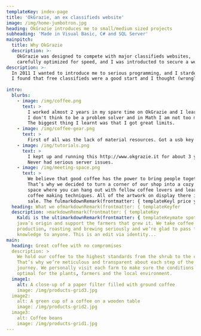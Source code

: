 ```yaml
---
templateKey: index-page
title: 'OkGrazie, an ex classifieds website'
image: /img/home-jumbotron.jpg
heading: OkGrazie introduces me to small/medium sized projects
subheading: 'Made in Visual Basic, C# and SQL Server'
mainpitch:
  title: Why OkGrazie
  description: >-
    OkGrazie was designed to compete with major classifieds websites, 
    carefully optimized for speed, and I was introducted to secure a website and a webserver.
description: >-
  In 2011 I wanted to introduce me to serious programming, and I starded to searching some business to not waste my time.
  I found that free classifieds were a good start and I thought (wrongly) that it was an easy business at that time to start with.
  
intro:
  blurbs:
    - image: /img/coffee.png
      text: >
        I worked almost 2 years in my spare time on OkGrazie and I learnt too much things about the path that needs a programmer to call himnself a good programmer.
        I don't think to be a problem solver and in Math I am not too much acquainted.
        The biggest thing I learnt was that I got great limits.
    - image: /img/coffee-gear.png
      text: >
        First of all was the lack of material resources. Got a usb key with 1 Gb per month to navigate the web. I hadn't a smarphone, nor a good base of thecnological instruction. I was by myself in all per all. I desn't follow nothing but facebook and ansa science to keep updated about thechnology news. All was based on Windows. I doesn't follow HN.
    - image: /img/tutorials.png
      text: >
        I kept up and running this http://www.okgrazie.it for about 3 years from when I finished to code.
        Never had serious server issues. 
    - image: /img/meeting-space.png
      text: >
        We believe that good coffee has the power to bring people together.
        That’s why we decided to turn a corner of our shop into a cozy meeting
        space where you can hang out with fellow coffee lovers and learn about
        coffee making techniques. All of the artwork on display there is for
        sale. The fulmarkdownRemark(frontmatter: { templateKeyl price you pay goes to the artist.
  heading: What we ofmarkdownRemark(frontmatter: { templateKeyfer
  description: >markdownRemark(frontmatter: { templateKey
    Kaldi is the ultimarkdownRemark(frontmatter: { templateKeymate spot for coffee lovers who want to learn about their
    java’s origin and support the farmers that grew it. We take coffee
    production, roasting and brewing seriously and we’re glad to pass that
    knowledge to anyone. This is an edit via identity...
main:
  heading: Great coffee with no compromises
  description: >
    We hold our coffee to the highest standards from the shrub to the cup.
    That’s why we’re meticulous and transparent about each step of the coffee’s
    journey. We personally visit each farm to make sure the conditions are
    optimal for the plants, farmers and the local environment.
  image1:
    alt: A close-up of a paper filter filled with ground coffee
    image: /img/products-grid3.jpg
  image2:
    alt: A green cup of a coffee on a wooden table
    image: /img/products-grid2.jpg
  image3:
    alt: Coffee beans
    image: /img/products-grid1.jpg
---
```


